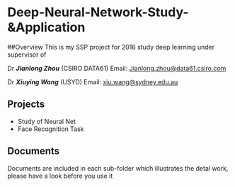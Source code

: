# Deep-Neural-Network-Study-&Application

##Overview
This is my SSP project for 2016 study deep learning under supervisor of 

Dr ***Jianlong Zhou*** (CSIRO DATA61) Email: Jianlong.zhou@data61.csiro.com

Dr ***Xiuying Wang*** (USYD) Email: xiu.wang@sydney.edu.au


## Projects

* Study of Neural Net 
* Face Recognition Task


## Documents

Documents are included in each sub-folder which illustrates the detal work, please have a look before you use it



